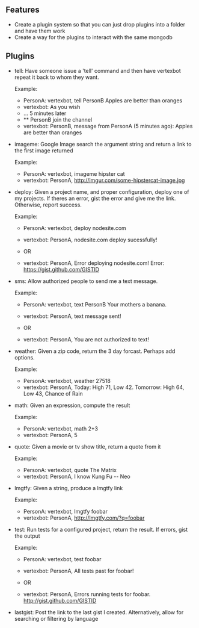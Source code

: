 Features
--------
  - Create a plugin system so that you can just drop plugins into a folder and have them work
  - Create a way for the plugins to interact with the same mongodb

Plugins
-------
  * tell: Have someone issue a 'tell' command and then have vertexbot repeat it back to whom they want.

    Example:

       * PersonA: vertexbot, tell PersonB Apples are better than oranges
       * vertexbot: As you wish
       * ... 5 minutes later
       * ** PersonB join the channel
       * vertexbot: PersonB, message from PersonA (5 minutes ago): Apples are better than oranges

  * imageme: Google Image search the argument string and return a link to the first image returned

    Example:
      * PersonA: vertexbot, imageme hipster cat
      * vertexbot: PersonA, http://imgur.com/some-hipstercat-image.jpg

  * deploy: Given a project name, and proper configuration, deploy one of my projects.
            If theres an error, gist the error and give me the link. Otherwise, report success.

    Example:
      * PersonA: vertexbot, deploy nodesite.com
      * vertexbot: PersonA, nodesite.com deploy sucessfully!

      * OR

      * vertexbot: PersonA, Error deploying nodesite.com! Error: https://gist.github.com/GISTID

  * sms: Allow authorized people to send me a text message.

    Example:
      * PersonA: vertexbot, text PersonB Your mothers a banana.
      * vertexbot: PersonA, text message sent!
        
      * OR
      
      * vertexbot: PersonA, You are not authorized to text!

  * weather: Given a zip code, return the 3 day forcast. Perhaps add options.

    Example:
      * PersonA: vertexbot, weather 27518
      * vertexbot: PersonA, Today: High 71, Low 42. Tomorrow: High 64, Low 43, Chance of Rain

  * math: Given an expression, compute the result

    Example:
      * PersonA: vertexbot, math 2+3
      * vertexbot: PersonA, 5
  * quote: Given a movie or tv show title, return a quote from it

    Example:
      * PersonA: vertexbot, quote The Matrix
      * vertexbot: PersonA, I know Kung Fu -- Neo
  * lmgtfy: Given a string, produce a lmgtfy link

    Example:
      * PersonA: vertexbot, lmgtfy foobar
      * vertexbot: PersonA, http://lmgtfy.com/?q=foobar

  * test: Run tests for a configured project, return the result. If errors, gist the output

    Example:
      * PersonA: vertexbot, test foobar
      * vertexbot: PersonA, All tests past for foobar!

      * OR

      * vertexbot: PersonA, Errors running tests for foobar. http://gist.github.com/GISTID

  * lastgist: Post the link to the last gist I  created. Alternatively, allow for searching or filtering by language

